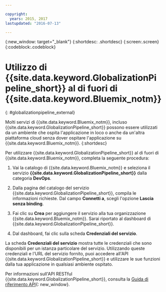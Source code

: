 ```yaml
---

copyright:
  years: 2015, 2017
lastupdated: "2016-07-13"

---
```


{:new_window: target="_blank"}
{:shortdesc: .shortdesc}
{:screen:.screen}
{:codeblock:.codeblock}

# Utilizzo di {{site.data.keyword.GlobalizationPipeline_short}} al di fuori di {{site.data.keyword.Bluemix_notm}}
{: #globalizationpipeline_external}


Molti servizi di {{site.data.keyword.Bluemix_notm}}, incluso {{site.data.keyword.GlobalizationPipeline_short}} possono essere utilizzati da un ambiente che ospita l'applicazione in loco o anche da un'altra piattaforma cloud senza dover ospitare l'applicazione su {{site.data.keyword.Bluemix_notm}}.
{:shortdesc}

Per utilizzare {{site.data.keyword.GlobalizationPipeline_short}} al di fuori di {{site.data.keyword.Bluemix_notm}}, completa la seguente procedura:

1. Vai la catalogo di {{site.data.keyword.Bluemix_notm}} e seleziona il servizio **{{site.data.keyword.GlobalizationPipeline_short}}** dalla categoria **DevOps**.

2. Dalla pagina del catalogo del servizio {{site.data.keyword.GlobalizationPipeline_short}}, compila le informazioni richieste.  Dal campo **Connetti a**, scegli l'opzione **Lascia senza binding**.

3. Fai clic su **Crea** per aggiungere il servizio alla tua organizzazione {{site.data.keyword.Bluemix_notm}}.  Sarai riportato al dashboard di {{site.data.keyword.GlobalizationPipeline_short}}.

4. Dal dashboard, fai clic sulla scheda **Credenziali del servizio**.  

La scheda **Credenziali del servizio** mostra tutte le credenziali che sono disponibili per un istanza particolare del servizio.  Utilizzando queste credenziali e l'URL del servizio fornito, puoi accedere all'API {{site.data.keyword.GlobalizationPipeline_short}} e utilizzare le sue funzioni dalla tua applicazione in qualsiasi ambiente ospitato.

Per informazioni sull'API RESTful {{site.data.keyword.GlobalizationPipeline_short}}, consulta la [Guida di riferimento API](https://gp-rest.ng.bluemix.net/translate/swagger/index.html){: new_window}.
